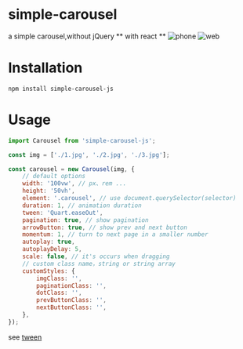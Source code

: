 # simple-carousel

a simple carousel,without jQuery
** with react **
![phone](https://i.imgur.com/MVa0a6c.gif)
![web](https://i.imgur.com/iXNh9ZC.gif)

# Installation

`npm install simple-carousel-js`

# Usage

```javascript
import Carousel from 'simple-carousel-js';

const img = ['./1.jpg', './2.jpg', './3.jpg'];

const carousel = new Carousel(img, {
    // default options
    width: '100vw', // px、rem ...
    height: '50vh',
    element: '.carousel', // use document.querySelector(selector)
    duration: 1, // animation duration
    tween: 'Quart.easeOut', 
    pagination: true, // show pagination
    arrowButton: true, // show prev and next button
    momentum: 1, // turn to next page in a smaller number
    autoplay: true,
    autoplayDelay: 5,
    scale: false, // it's occurs when dragging
    // custom class name，string or string array
    customStyles: {
        imgClass: '',
        paginationClass: '',
        dotClass: '',
        prevButtonClass: '',
        nextButtonClass: '',
    },
});
```
see [tween](https://www.zhangxinxu.com/study/201612/how-to-use-tween-js.html)
